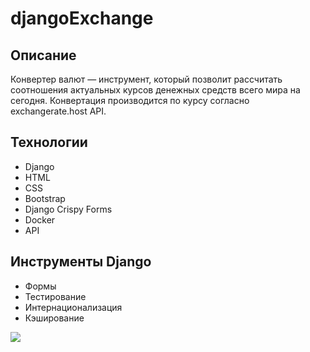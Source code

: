 # djangoExchange

## Описание
Конвертер валют — инструмент, который позволит рассчитать соотношения актуальных курсов денежных средств всего мира на сегодня.
Конвертация производится по курсу согласно exchangerate.host API.

## Технологии
* Django
* HTML
* CSS
* Bootstrap
* Django Crispy Forms
* Docker
* API

## Инструменты Django
* Формы
* Тестирование
* Интернационализация
* Кэширование

![](C:\Users\Alvin\Downloads\page.jpg)
